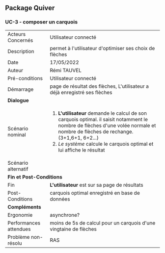 ## Package Quiver
### UC-3 - composer un carquois

<table>
    <tbody>
        <tr>
            <td>
                Acteurs Concernés
            </td>
            <td>
                Utilisateur connecté
            </td>
        </tr>
        <tr>
            <td>
                Description
            </td>
            <td>
                permet à l'utilisateur d'optimiser ses choix de flèches
            </td>
        </tr>
        <tr>
            <td>
                Date
            </td>
            <td>
                17/05/2022
            </td>
        </tr>
        <tr>
            <td>
                Auteur
            </td>
            <td>
                Rémi TAUVEL
            </td>
        </tr>
        <tr>
            <td>
                Pré-conditions
            </td>
            <td>
                Utilisateur connecté
            </td>
        </tr>
        <tr>
            <td>
                Démarrage
            </td>
            <td>
                page de résultat des flèches, L'utilisateur a déjà enregistré ses flèches
            </td>
        </tr>
        <tr>
            <td colspan="2">
                <strong>Dialogue</strong>
            </td>
        </tr>
        <tr>
            <td>
                Scénario nominal
            </td>
            <td>
              <ol>
                  <li>
                      <strong>L'utilisateur</strong> demande le calcul de son carquois optimal. il saisit notamment le nombre de flèches d'une volée normale et nombre de flèches de rechange. (3+1,6+1, 6+2...)
                  </li>
                  <li>
                  <em>Le système</em> calcule le carquois optimal et lui affiche le résultat
                  </li>                  
              </ol>
            </td>
        </tr>
        <tr>
            <td>
                Scénario alternatif
            </td>
            <td>
            </td>
        </tr>
        <tr>
            <td colspan="2">
                <strong>Fin et Post-Conditions</strong>
            </td>
        </tr>
        <tr>
            <td>
                Fin
            </td>
            <td>
                <strong>L'utilisateur</strong> est sur sa page de résultats
            </td>
        </tr>
        <tr>
            <td>
                Post-Conditions
            </td>
            <td>
                carquois optimal enregistré en base de données
            </td>
        </tr>
        <tr>
            <td colspan="2">
                <strong>Compléments</strong>
            </td>
        </tr>
        <tr>
            <td>
                Ergonomie
            </td>
            <td>
                asynchrone? 
            </td>
        </tr>
        <tr>
            <td>
                Performances attendues
            </td>
            <td>
                moins de 5s de calcul pour un carquois d'une vingtaine de flèches
            </td>
        </tr>
        <tr>
            <td>
                Problème non-résolu
            </td>
            <td>
                RAS
            </td>
        </tr>
    </tbody>
</table>